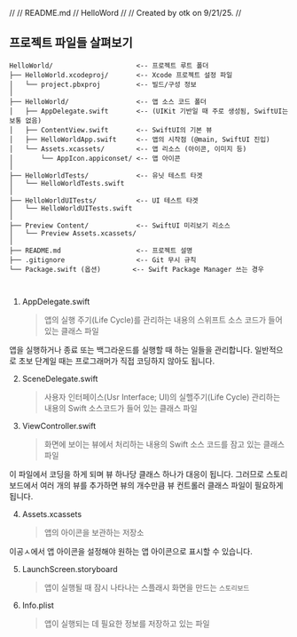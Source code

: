 //
// README.md
// HelloWord
//
// Created by otk on 9/21/25.
//

## 프로젝트 파일들 살펴보기

```
HelloWorld/                     <-- 프로젝트 루트 폴더
├── HelloWorld.xcodeproj/       <-- Xcode 프로젝트 설정 파일
│   └── project.pbxproj         <-- 빌드/구성 정보
│
├── HelloWorld/                 <-- 앱 소스 코드 폴더
│   ├── AppDelegate.swift       <-- (UIKit 기반일 때 주로 생성됨, SwiftUI는 보통 없음)
│   ├── ContentView.swift       <-- SwiftUI의 기본 뷰
│   ├── HelloWorldApp.swift     <-- 앱의 시작점 (@main, SwiftUI 진입)
│   └── Assets.xcassets/        <-- 앱 리소스 (아이콘, 이미지 등)
│       └── AppIcon.appiconset/ <-- 앱 아이콘
│
├── HelloWorldTests/            <-- 유닛 테스트 타겟
│   └── HelloWorldTests.swift
│
├── HelloWorldUITests/          <-- UI 테스트 타겟
│   └── HelloWorldUITests.swift
│
├── Preview Content/            <-- SwiftUI 미리보기 리소스
│   └── Preview Assets.xcassets/
│
├── README.md                   <-- 프로젝트 설명
├── .gitignore                  <-- Git 무시 규칙
└── Package.swift (옵션)        <-- Swift Package Manager 쓰는 경우



```

1. AppDelegate.swift
   > 앱의 실행 주기(Life Cycle)를 관리하는 내용의 스위프트 소스 코드가 들어 있는 클래스 파일

앱을 실행하거나 종료 또는 백그라운드를 실행할 때 하는 일들을 관리합니다. 일반적으로 초보 단계일 때는 프로그래머가 직접 코딩하지 않아도 됩니다.

2. SceneDelegate.swift

   > 사용자 인터페이스(Usr Interface; UI)의 실핼주기(Life Cycle) 관리하는 내용의 Swift 소스코드가 들어 있는 클래스 파일

3. ViewController.swift
   > 화면에 보이는 뷰에서 처리하는 내용의 Swift 소스 코드를 잠고 있는 클래스 파일

이 파일에서 코딩을 하게 되며 뷰 하나당 클래스 하나가 대응이 됩니다. 그러므로 스토리보드에서 여러 개의 뷰를 추가하면 뷰의 개수만큼 뷰 컨트롤러 클래스 파일이 필요하게 됩니다.

4. Assets.xcassets
   > 앱의 아이콘을 보관하는 저장소

이공ㅅ에서 앱 아이콘을 설정해야 원하는 앱 아이콘으로 표시할 수 있습니다.

5. LaunchScreen.storyboard

   > 앱이 실행될 때 잠시 나타나는 스플래시 화면을 만드는 `스토리보드`

6. Info.plist
   > 앱이 실행되는 데 필요한 정보를 저장하고 있는 파일
